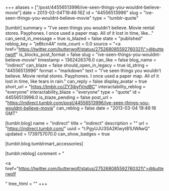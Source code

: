 +++
aliases = ["/post/44556513996/ive-seen-things-you-wouldnt-believe-movie"]
date = 2013-03-04T19:46:16Z
id = "44556513996"
slug = "ive-seen-things-you-wouldnt-believe-movie"
type = "tumblr-quote"

[tumblr]
summary = "I’ve seen things you wouldn’t believe. Movie rental stores. Payphones. I once used a paper map. All of it lost in time, like..."
can_send_in_message = true
is_blazed = false
state = "published"
reblog_key = "jeBtcn4A"
note_count = 0.0
source = "<a href=\"https://twitter.com/butterwolf/status/275268085592760321\">@butterwolf</a>"
is_blocks_post_format = false
slug = "ive-seen-things-you-wouldnt-believe-movie"
timestamp = 1362426376.0
can_like = false
blog_name = "indirect"
can_blaze = false
should_open_in_legacy = true
id_string = "44556513996"
format = "markdown"
text = "I&rsquo;ve seen things you wouldn&rsquo;t believe. Movie rental stores. Payphones. I once used a paper map. All of it lost in time, like tears in rain."
can_reply = false
display_avatar = true
short_url = "https://tmblr.co/ZY3jbyfVndBC"
interactability_reblog = "everyone"
interactability_blaze = "everyone"
type = "quote"
id = 44556513996.0
is_blaze_pending = false
post_url = "https://indirect.tumblr.com/post/44556513996/ive-seen-things-you-wouldnt-believe-movie"
can_reblog = false
date = "2013-03-04 19:46:16 GMT"

[tumblr.blog]
name = "indirect"
title = "indirect"
description = ""
url = "https://indirect.tumblr.com/"
uuid = "t:PgyUJU3SA2Klwyt81UWAwQ"
updated = 1739757070.0
can_show_badges = true

[tumblr.blog.tumblrmart_accessories]

[tumblr.reblog]
comment = "<p><a href=\"https://twitter.com/butterwolf/status/275268085592760321\">@butterwolf</a></p>"
tree_html = ""
+++

